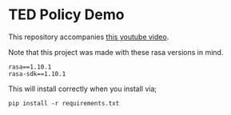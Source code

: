 # TED Policy Demo 

This repository accompanies [this youtube video]().

Note that this project was made with these rasa versions in mind. 

```
rasa==1.10.1
rasa-sdk==1.10.1
```

This will install correctly when you install via; 

```
pip install -r requirements.txt
```
